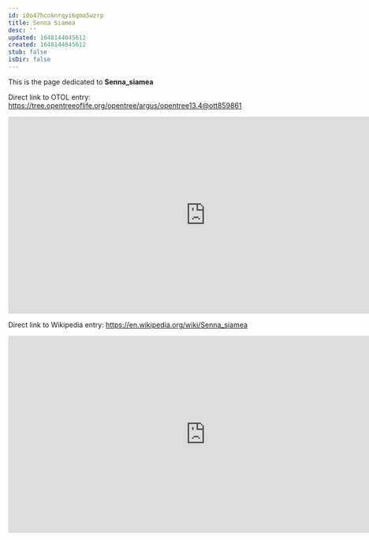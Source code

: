 ```yaml
---
id: i0o47hcoknrqyi6qma5wzrp
title: Senna Siamea
desc: ''
updated: 1648144045612
created: 1648144045612
stub: false
isDir: false
---
```

This is the page dedicated to **Senna_siamea**


Direct link to OTOL entry: https://tree.opentreeoflife.org/opentree/argus/opentree13.4@ott859861



<html>
    <body>
    <iframe src="https://tree.opentreeoflife.org/opentree/argus/opentree13.4@ott859861"
    width="800" height="400" frameborder="0" allowfullscreen> </iframe>
    </body>
</html>
    


Direct link to Wikipedia entry: https://en.wikipedia.org/wiki/Senna_siamea



<html>
    <body>
    <iframe src="https://en.wikipedia.org/wiki/Senna_siamea"
    width="800" height="400" frameborder="0" allowfullscreen> </iframe>
    </body>
</html>
    
